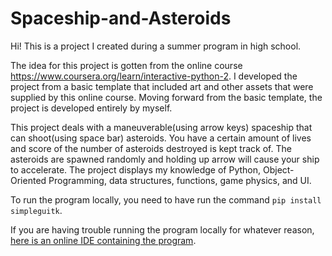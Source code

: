 # Spaceship-and-Asteroids

Hi! This is a project I created during a summer program in high school.

The idea for this project is gotten from the online course https://www.coursera.org/learn/interactive-python-2.
I developed the project from a basic template that included art and other assets that were supplied by this online course.
Moving forward from the basic template, the project is developed entirely by myself.


This project deals with a maneuverable(using arrow keys) spaceship that can shoot(using space bar) asteroids. You have a certain amount of lives
and score of the number of asteroids destroyed is kept track of. The asteroids are spawned randomly and holding up arrow will cause your ship to accelerate.
The project displays my knowledge of Python, Object-Oriented Programming, data structures, functions, game physics, and UI. 


To run the program locally, you need to have run the command `pip install simpleguitk`.

If you are having trouble running the program locally for whatever reason, [here is an online IDE containing the program](https://py2.codeskulptor.org/#user49_HH4FqCrI0S_5.py).


